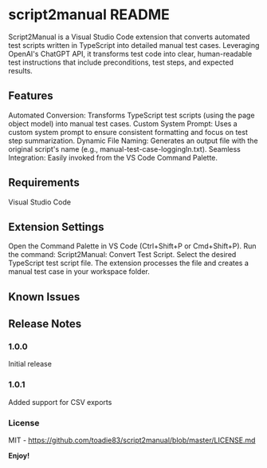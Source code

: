# script2manual README

Script2Manual is a Visual Studio Code extension that converts automated test scripts written in TypeScript into detailed manual test cases. Leveraging OpenAI's ChatGPT API, it transforms test code into clear, human-readable test instructions that include preconditions, test steps, and expected results.

## Features

Automated Conversion: Transforms TypeScript test scripts (using the page object model) into manual test cases.
Custom System Prompt: Uses a custom system prompt to ensure consistent formatting and focus on test step summarization.
Dynamic File Naming: Generates an output file with the original script's name (e.g., manual-test-case-loggingIn.txt).
Seamless Integration: Easily invoked from the VS Code Command Palette.

## Requirements

Visual Studio Code

## Extension Settings

Open the Command Palette in VS Code (Ctrl+Shift+P or Cmd+Shift+P).
Run the command: Script2Manual: Convert Test Script.
Select the desired TypeScript test script file.
The extension processes the file and creates a manual test case in your workspace folder.

## Known Issues

## Release Notes

### 1.0.0

Initial release

### 1.0.1

Added support for CSV exports

### License

MIT - https://github.com/toadie83/script2manual/blob/master/LICENSE.md

**Enjoy!**
